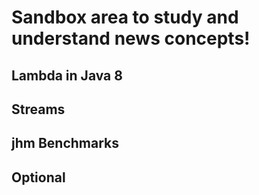 # Sandbox area to study and understand news concepts!

## Lambda in Java 8

## Streams

## jhm Benchmarks

## Optional
